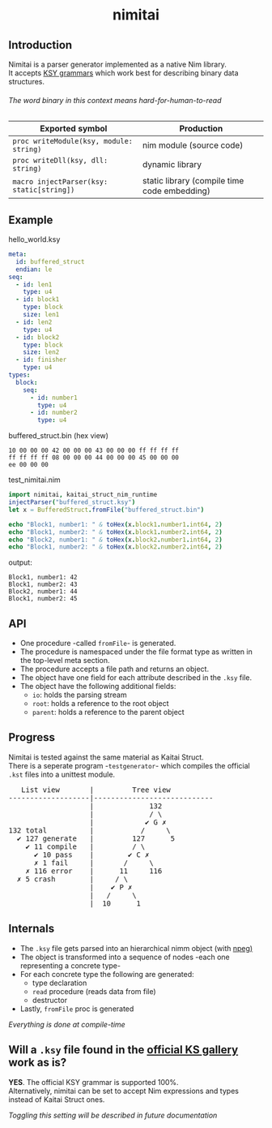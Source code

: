 # <p align="center">nimitai</p>

## Introduction
Nimitai is a parser generator implemented as a native Nim library.  
It accepts [KSY grammars](https://doc.kaitai.io/ksy_reference.html) which work best for describing binary data structures.  

###### The word *binary* in this context means hard-for-human-to-read

| Exported symbol | Production |
|-----------------|------------|
| `proc writeModule(ksy, module: string)` | nim module (source code) |
| `proc writeDll(ksy, dll: string)` | dynamic library |
| `macro injectParser(ksy: static[string])` | static library (compile time code embedding) |

## Example

hello_world.ksy
```yaml
meta:
  id: buffered_struct
  endian: le
seq:
  - id: len1
    type: u4
  - id: block1
    type: block
    size: len1
  - id: len2
    type: u4
  - id: block2
    type: block
    size: len2
  - id: finisher
    type: u4
types:
  block:
    seq:
      - id: number1
        type: u4
      - id: number2
        type: u4
```
buffered_struct.bin (hex view)
```bin
10 00 00 00 42 00 00 00 43 00 00 00 ff ff ff ff
ff ff ff ff 08 00 00 00 44 00 00 00 45 00 00 00
ee 00 00 00
```
test_nimitai.nim
```nim
import nimitai, kaitai_struct_nim_runtime
injectParser("buffered_struct.ksy")
let x = BufferedStruct.fromFile("buffered_struct.bin")

echo "Block1, number1: " & toHex(x.block1.number1.int64, 2)
echo "Block1, number2: " & toHex(x.block1.number2.int64, 2)
echo "Block2, number1: " & toHex(x.block2.number1.int64, 2)
echo "Block1, number2: " & toHex(x.block2.number2.int64, 2)
```
output:
```
Block1, number1: 42
Block1, number2: 43
Block2, number1: 44
Block1, number2: 45
```
## API
- One procedure -called `fromFile`- is generated.
- The procedure is namespaced under the file format type as written in the top-level meta section.
- The procedure accepts a file path and returns an object.
- The object have one field for each attribute described in the `.ksy` file.
- The object have the following additional fields:
  - `io`: holds the parsing stream
  - `root`: holds a reference to the root object
  - `parent`: holds a reference to the parent object

## Progress
Nimitai is tested against the same material as Kaitai Struct.  
There is a seperate program -`testgenerator`- which compiles the official `.kst` files into a unittest module.

<pre>
   List view       |         Tree view
-------------------|----------------------------
                   |             132
                   |             / \
                   |            ✔️ G ✗
132 total          |           /     \
  ✔️ 127 generate   |         127      5
    ✔️ 11 compile   |         / \
      ✔️ 10 pass    |        ✔️ C ✗
      ✗ 1 fail     |       /     \
    ✗ 116 error    |      11     116
  ✗ 5 crash        |     / \
                   |    ✔️ P ✗
                   |   /     \
                   |  10      1
</pre>

## Internals
- The `.ksy` file gets parsed into an hierarchical nimm object (with [npeg)](https://github.com/zevv/npeg)
- The object is transformed into a sequence of nodes -each one representing a concrete type-
- For each concrete type the following are generated:
  - type declaration
  - `read` procedure (reads data from file)
  - destructor
- Lastly, `fromFile` proc is generated

*Everything is done at compile-time*

## Will a `.ksy` file found in the [official KS gallery](https://formats.kaitai.io/) work as is?
**YES**. The official KSY grammar is supported 100%.  
Alternatively, nimitai can be set to accept Nim expressions and types instead of Kaitai Struct ones.

*Toggling this setting will be described in future documentation*

